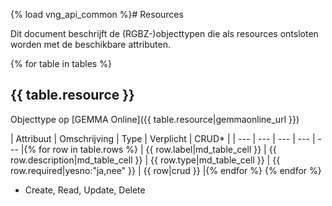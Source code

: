 {% load vng_api_common %}# Resources

Dit document beschrijft de (RGBZ-)objecttypen die als resources ontsloten
worden met de beschikbare attributen.

{% for table in tables %}
## {{ table.resource }}

Objecttype op [GEMMA Online]({{ table.resource|gemmaonline_url }})

| Attribuut | Omschrijving | Type | Verplicht | CRUD* |
| --- | --- | --- | --- | --- |{% for row in table.rows %}
| {{ row.label|md_table_cell }} | {{ row.description|md_table_cell }} | {{ row.type|md_table_cell }} | {{ row.required|yesno:"ja,nee" }} | {{ row|crud }} |{% endfor %}
{% endfor %}

* Create, Read, Update, Delete
